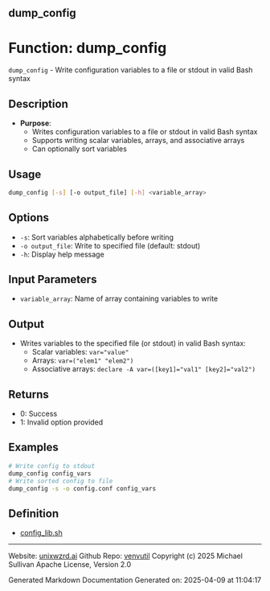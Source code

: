 ## dump_config
# Function: dump_config
`dump_config` - Write configuration variables to a file or stdout in valid Bash syntax
## Description
- **Purpose**: 
  - Writes configuration variables to a file or stdout in valid Bash syntax
  - Supports writing scalar variables, arrays, and associative arrays
  - Can optionally sort variables
## Usage
  ```bash
  dump_config [-s] [-o output_file] [-h] <variable_array>
  ```
## Options
  - `-s`: Sort variables alphabetically before writing
  - `-o output_file`: Write to specified file (default: stdout)
  - `-h`: Display help message
## Input Parameters
  - `variable_array`: Name of array containing variables to write
## Output
  - Writes variables to the specified file (or stdout) in valid Bash syntax:
    - Scalar variables: `var="value"`
    - Arrays: `var=("elem1" "elem2")`
    - Associative arrays: `declare -A var=([key1]="val1" [key2]="val2")`
## Returns
  - 0: Success
  - 1: Invalid option provided
## Examples
  ```bash
  # Write config to stdout
  dump_config config_vars
  # Write sorted config to file
  dump_config -s -o config.conf config_vars
  ```

## Definition 

* [config_lib.sh](../config_lib_sh.md)
---

Website: [unixwzrd.ai](https://unixwzrd.ai)
Github Repo: [venvutil](https://github.com/unixwzrd/venvutil)
Copyright (c) 2025 Michael Sullivan
Apache License, Version 2.0

Generated Markdown Documentation
Generated on: 2025-04-09 at 11:04:17
